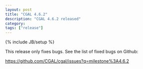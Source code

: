 ```yaml
---
layout: post
title: "CGAL 4.6.2"
description: "CGAL 4.6.2 released"
category: 
tags: ["release"]
---
```

{% include JB/setup %}

  <p>This release only fixes bugs. See the list of fixed bugs on Github:</p>
  <p><a href="https://github.com/CGAL/cgal/issues?q=milestone%3A4.6.2">
    https://github.com/CGAL/cgal/issues?q=milestone%3A4.6.2
  </a></p>
